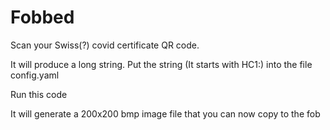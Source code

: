 # Fobbed 

Scan your Swiss(?) covid certificate QR code.

It will produce a long string. Put the string  (It starts with HC1:) into the file config.yaml

Run this code

It will generate a 200x200 bmp image file that you can now copy to the fob
